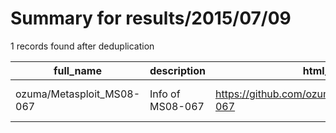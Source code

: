 
# Summary for results/2015/07/09
    
1 records found after deduplication

| full_name | description | html_url | matched_list | matched_count | pushed_at | size | stargazers_count | language | forks_count | vul_ids |
|---------------------------|------------------|----------------------------------------------|----------------------------------|-----------------|---------------------------|--------|--------------------|------------|---------------|--------------|
| ozuma/Metasploit_MS08-067 | Info of MS08-067 | https://github.com/ozuma/Metasploit_MS08-067 | ['metasploit module OR payload'] | 1 | 2015-07-09 03:51:00+00:00 | 316 | 0 | nan | 2 | ['MS08-067'] |
